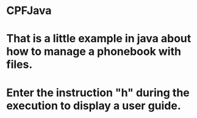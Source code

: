 # CPFJava
# That is a little example in java about how to manage a phonebook with files. 
# Enter the instruction "h" during the execution to display a user guide.
